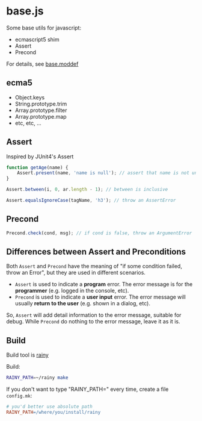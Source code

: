 # base.js

Some base utils for javascript:

* ecmascript5 shim
* Assert
* Precond

For details, see [base.moddef](https://github.com/henix/base.js/blob/master/base.moddef)

## ecma5

* Object.keys
* String.prototype.trim
* Array.prototype.filter
* Array.prototype.map
* etc, etc, ...

## Assert

Inspired by JUnit4's Assert

```javascript
function getAge(name) {
	Assert.present(name, 'name is null'); // assert that name is not undefined or null
}

Assert.between(i, 0, ar.length - 1); // between is inclusive

Assert.equalsIgnoreCase(tagName, 'h3'); // throw an AssertError
```

## Precond

```javascript
Precond.check(cond, msg); // if cond is false, throw an ArgumentError
```

## Differences between Assert and Preconditions

Both `Assert` and `Precond` have the meaning of "if some condition failed, throw an Error", but they are used in different scenarios.

* `Assert` is used to indicate a **program** error. The error message is for the **programmer** (e.g. logged in the console, etc).
* `Precond` is used to indicate a **user input** error. The error message will usually **return to the user** (e.g. shown in a dialog, etc).

So, `Assert` will add detail information to the error message, suitable for debug. While `Precond` do nothing to the error message, leave it as it is.

## Build

Build tool is [rainy](https://github.com/henix/rainy)

Build:

```bash
RAINY_PATH=~/rainy make
```

If you don't want to type "RAINY_PATH=" every time, create a file `config.mk`:

```makefile
# you'd better use absolute path
RAINY_PATH=/where/you/install/rainy
```
